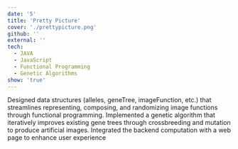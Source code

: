 ```yaml
---
date: '5'
title: 'Pretty Picture'
cover: './prettypicture.png'
github: ''
external: ''
tech:
  - JAVA
  - JavaScript
  - Functional Programming
  - Genetic Algorithms
show: 'true'
---
```


Designed data structures (alleles, geneTree, imageFunction, etc.) that streamlines representing, composing, and randomizing image functions through functional programming.
Implemented a genetic algorithm that iteratively improves existing gene trees through crossbreeding and mutation to produce artificial images.
Integrated the backend computation with a web page to enhance user experience
